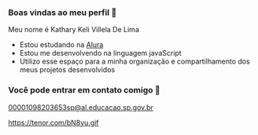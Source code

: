 ### Boas vindas ao meu perfil 🩷

Meu nome é Kathary Keli Villela De Lima
- Estou estudando na [Alura](https://www.alura.com.br)
- Estou me desenvolvendo na linguagem javaScript
- Utilizo esse espaço para a minha organização e compartilhamento dos meus projetos desenvolvidos


### Você pode entrar em contato comigo 🌻

00001098203653sp@al.educacao.sp.gov.br

https://tenor.com/bN8yu.gif
